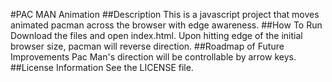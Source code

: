 #PAC MAN Animation
##Description
This is a javascript project that moves animated pacman across the browser with edge awareness. 
##How To Run
Download the files and open index.html.
Upon hitting edge of the initial browser size, pacman will reverse direction.
##Roadmap of Future Improvements
Pac Man's direction will be controllable by arrow keys.
##License Information
See the LICENSE file.
